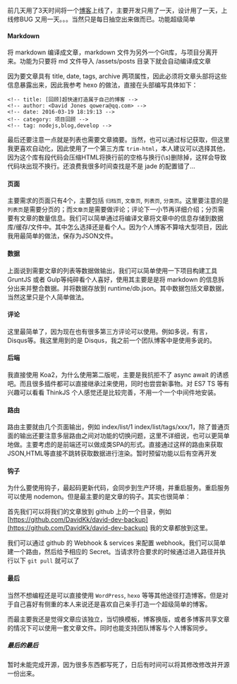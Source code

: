 <!-- title: [回顾]超快速打造属于自己的博客 -->
<!-- author: <David Jones qowera@qq.com> -->
<!-- date: 2016-03-19 18:19:13 -->
<!-- category: 项目回顾 -->
<!-- tag: nodejs,blog,develop -->

前几天用了3天时间将一个[博客](http://blog.davidkk.com)上线了，主要开发只用了一天，设计用了一天，上线修BUG 又用一天。。。当然只是每日抽空出来做而已。功能超级简单

#### Markdown

将 markdown 编译成文章，markdown 文件为另外一个Git库，与项目分离开来。功能为只要将 md 文件导入 /assets/posts 目录下就会自动编译成文章

因为要文章具有 title, date, tags, archive 两项属性，因此必须将文章头部将这些信息暴露出来，因此我参考 hexo 的做法，直接在头部编写具体如下：

```
<!-- title: [回顾]超快速打造属于自己的博客 -->
<!-- author: <David Jones qowera@qq.com> -->
<!-- date: 2016-03-19 18:19:13 -->
<!-- category: 项目回顾 -->
<!-- tag: nodejs,blog,develop -->
```

最后还要注意一点就是列表也需要文章摘要。当然，也可以通过标记获取，但这里我更喜欢自动化，因此使用了一个第三方库 `trim-html`，本人建议可以选择其他，因为这个库有段代码会压缩HTML将换行前的空格与换行(\s)删除掉，这样会导致代码块出现不换行。还浪费我很多时间查找是不是 jade 的配置错了...

#### 页面

主要需求的页面只有4个，主要包括 `归档页`, `文章页`, `列表页`, `分类页`。这里要注意的是`列表页`是需要分页的；而`文章页`是需要做评论；评论下一小节再详细介绍；分页需要有文章的数量信息。我们可以简单通过将编译文章将文章中的信息存储到数据库/缓存/文件中。其中怎么选择还是看个人。因为个人博客不算啥大型项目，因此我用最简单的做法，保存为JSON文件。

#### 数据

上面说到需要文章的列表等数据做输出，我们可以简单使用一下项目构建工具 GruntJS 或者 Gulp等纯碎看个人喜好，使用其主要是是将 markdown 的信息拆分出来并整合数据。并将数据存放到 runtime/db.json。其中数据包括文章数据，当然这里只是个人简单做法。

#### 评论

这里最简单了，因为现在也有很多第三方评论可以使用。例如多说，有言，Disqus等。我这里用到的是 Disqus，我之前一个团队博客中是使用多说的。

#### 后端

我直接使用 Koa2，为什么使用第二版呢，主要是我抗拒不了 async await 的诱惑吧。而且很多插件都可以直接继承过来使用，同时也尝尝新事物。对 ES7 TS 等有兴趣可以看看 ThinkJS 个人感觉还是比较完善，不用一个一个中间件地安装。

#### 路由

路由主要就由几个页面输出，例如 index/list/1 index/list/tags/xxx/1，除了普通页面的输出还要注意多层路由之间对功能的切换问题，这里不详细说，也可以更简单地做。主要考虑的是前端还可以做成类SPA的形式。直接通过这样的路由来获取JSON,HTML等直接不跳转获取数据进行渲染。暂时预留功能以后有空再开发

#### 钩子

为什么要使用钩子，最起码更新代码，会同步到生产环境，并重启服务。重启服务可以使用 nodemon。但是最主要的是文章的钩子。其实也很简单：

首先我们可以将我们的文章放到 github 上的一个目录，例如 [https://github.com/DavidKk/david-dev-backup](https://github.com/DavidKk/david-dev-backup) 我的文章都放到这里。

我们可以通过 github 的 Webhook & services 来配置 webhook。我们可以简单建一个路由，然后给予相应的 Secret。当请求符合要求的时候通过进入路径并执行以下 `git pull` 就可以了

#### 最后

当然不想编程还是可以直接使用 `WordPress`, `hexo` 等等其他途径打造博客。但是对于自己喜好有侧重的本人来说还是喜欢自己亲手打造一个超级简单的博客。

而最主要我还是觉得文章应该独立，当切换模板，博客换版，或者多博客共享文章的情况下可以使用一套文章文件。同时也能支持团队博客与个人博客同步。


##### 最后的最后

暂时未能完成开源，因为很多东西都写死了，日后有时间可以将其修改修改并开源一份出来。
